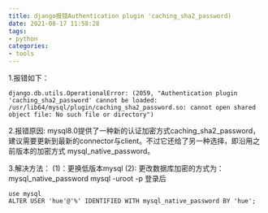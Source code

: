 ```yaml
---
title: django报错Authentication plugin 'caching_sha2_password)
date: 2021-08-17 11:58:28
tags:
- python
categories: 
- tools
---
```


1.报错如下：

```
django.db.utils.OperationalError: (2059, "Authentication plugin 'caching_sha2_password' cannot be loaded: /usr/lib64/mysql/plugin/caching_sha2_password.so: cannot open shared object file: No such file or directory")
```


2.报错原因:
mysql8.0提供了一种新的认证加密方式caching_sha2_password，建议需要更新到最新的connector与client。不过它还给了另一种选择，即沿用之前版本的加密方式 mysql_native_password。

3.解决方法：
(1)：更换低版本mysql
(2): 更改数据库加密的方式为：mysql_native_password
mysql -uroot -p
登录后

```
use mysql
ALTER USER 'hue'@'%' IDENTIFIED WITH mysql_native_password BY 'hue';
```

